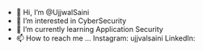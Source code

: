 - 👋 Hi, I’m @UjjwalSaini
- 👀 I’m interested in CyberSecurity
- 🌱 I’m currently learning Application Security
- 📫 How to reach me ...
  Instagram: ujjvalsaini
  LinkedIn: 

<!---
UjjwalSaini/UjjwalSaini is a ✨ special ✨ repository because its `README.md` (this file) appears on your GitHub profile.
You can click the Preview link to take a look at your changes.
--->
